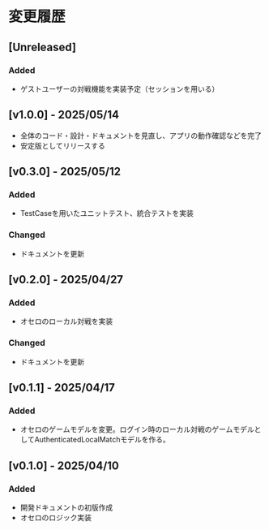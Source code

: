# 変更履歴

## [Unreleased] 
### Added 
- ゲストユーザーの対戦機能を実装予定（セッションを用いる）

## [v1.0.0] - 2025/05/14
- 全体のコード・設計・ドキュメントを見直し、アプリの動作確認などを完了
- 安定版としてリリースする

## [v0.3.0] - 2025/05/12
### Added
- TestCaseを用いたユニットテスト、統合テストを実装
### Changed 
- ドキュメントを更新

## [v0.2.0] - 2025/04/27
### Added
- オセロのローカル対戦を実装
### Changed
- ドキュメントを更新

## [v0.1.1] - 2025/04/17
### Added
- オセロのゲームモデルを変更。ログイン時のローカル対戦のゲームモデルとしてAuthenticatedLocalMatchモデルを作る。

## [v0.1.0] - 2025/04/10
### Added
- 開発ドキュメントの初版作成
- オセロのロジック実装
